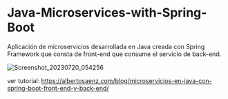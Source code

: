 # Java-Microservices-with-Spring-Boot

Aplicación de microservicios desarrollada en Java creada con Spring Framework que consta de front-end que consume el servicio de back-end.

![Screenshot_20230720_054256](https://github.com/DaveSV/Java-Microservices-with-Spring-Boot/assets/29576337/6114ee06-6bad-4806-b2c0-3db0065a5fe0)

ver tutorial: https://albertosaenz.com/blog/microservicios-en-java-con-spring-boot-front-end-y-back-end/


